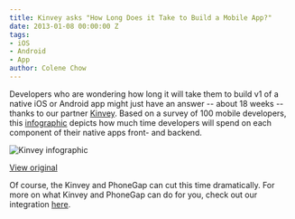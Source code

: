 ```yaml
---
title: Kinvey asks "How Long Does it Take to Build a Mobile App?"
date: 2013-01-08 00:00:00 Z
tags:
- iOS
- Android
- App
author: Colene Chow
---
```


Developers who are wondering how long it will take them to build v1 of a native iOS or Android app might just have an answer -- about 18 weeks -- thanks to our partner [Kinvey](http://kinvey.com). Based on a survey of 100 mobile developers, this [infographic](http://www.kinvey.com/blog/2086/how-long-does-it-take-to-build-a-mobile-app) depicts how much time developers will spend on each component of their native apps front- and backend.

![Kinvey infographic](/uploads/2013/01/How-Long-Does-It-Take-To-Build-An-App-Kinvey.jpeg)

[View original](http://www.kinvey.com/blog/2086/how-long-does-it-take-to-build-a-mobile-app)

Of course, the Kinvey and PhoneGap can cut this time dramatically. For more on what Kinvey and PhoneGap can do for you, check out our integration [here](http://www.kinvey.com/phonegap).
